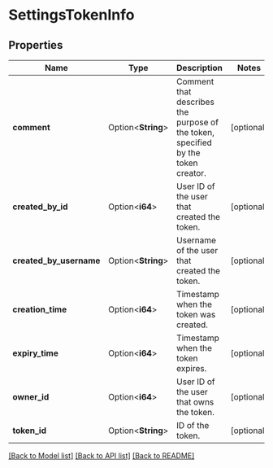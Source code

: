 # SettingsTokenInfo

## Properties

Name | Type | Description | Notes
------------ | ------------- | ------------- | -------------
**comment** | Option<**String**> | Comment that describes the purpose of the token, specified by the token creator. | [optional]
**created_by_id** | Option<**i64**> | User ID of the user that created the token. | [optional]
**created_by_username** | Option<**String**> | Username of the user that created the token. | [optional]
**creation_time** | Option<**i64**> | Timestamp when the token was created. | [optional]
**expiry_time** | Option<**i64**> | Timestamp when the token expires. | [optional]
**owner_id** | Option<**i64**> | User ID of the user that owns the token. | [optional]
**token_id** | Option<**String**> | ID of the token. | [optional]

[[Back to Model list]](../README.md#documentation-for-models) [[Back to API list]](../README.md#documentation-for-api-endpoints) [[Back to README]](../README.md)


